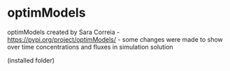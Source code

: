# optimModels
optimModels created by Sara Correia - https://pypi.org/project/optimModels/ - some changes were made to show over time concentrations and fluxes in simulation solution

(installed folder)
